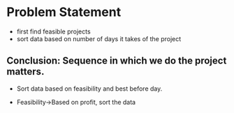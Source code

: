 # Problem Statement

- first find feasible projects
- sort data based on number of days it takes of the project




## Conclusion: Sequence in which we do the project matters.
- Sort data based on feasibility and best before day.

- Feasibility->Based on profit, sort the data 